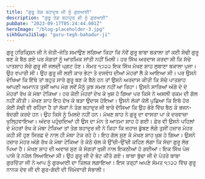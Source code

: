 ```yaml
---
title: "ਗੁਰੂ ਤੇਗ ਬਹਾਦੁਰ ਜੀ ਨੂੰ ਗੁਰਆਈ"
description: "ਗੁਰੂ ਤੇਗ ਬਹਾਦੁਰ ਜੀ ਨੂੰ ਗੁਰਆਈ"
pubDate: "2023-09-17T05:24:44.001Z"
heroImage: "/blog-placeholder-3.jpg"
sikhGuruJiSlug: "guru-tegh-bahadur-ji"
---
```


ਗੁਰੂ ਹਰਿਕਿ੍ਸ਼ਨ ਜੀ ਨੇ ਜੋਤੀ-ਜੋਤਿ ਸਮਾਉਣ ਲਗਿਆ ਕਿਹਾ ਕਿ ਨੋਵੇਂ ਗੁਰੂ ਬਾਬਾ ਬਕਾਲਾ ਤਾਂ ਕਈ ਸੋਢੀ ਗੁਰੂ ਬਣ ਕੇ ਬੈਠ ਗਏ ਪਰ ਸੰਗਤਾਂ ਨੂੰ ਆਤਮਿਕ ਸਾਂਤੀ ਨਹੀਂ ਮਿਲੀ। ਹਰ ਸਿੱਖ ਅਰਦਾਸ ਕਰਦਾ ਸੀ ਕਿ ਸੱਚੇ ਪਾਤਸ਼ਾਹ ਸੱਚੇ ਗੁਰੂ ਜੀ ਜਲਦੀ ਪ੍ਗਟ ਹੋਣ।
ਸੰਮਤ ੧੭੨੨ ਇਕ ਸਿੱਖ ਮੱਖਣ ਸ਼ਾਹ ਲੁਬਾਣਾ ਬਕਾਲਾ ਪੁਜਾ। ਉਹ ਵਪਾਰੀ ਸੀ। ਉਹ ਗੁਰੂ ਜੀ ਲਈ ਕਾਰ ਭੇਟਾ ਤੇ ਦਸਵੰਧ ਦੀਆਂ ਮੋਹਰਾਂ ਲੈ ਕੇ ਆਇਆ ਸੀ। ਪਰ ਉਸਨੇ ਦੇਖਿਆ ਕਿ ਇੱਥੇ ਤਾਂ ਬਹੁਤ ਸਾਰੇ ਗੁਰੂ ਬਣ ਕੇ ਬੈਠੇ ਹਨ ਤਾਂ ਉਸਨੇ ਅਰਦਾਸ ਕੀਤੀ ਕਿ ਸੱਚੇ ਪਾਤਸ਼ਾਹ ਆਪਣੀ ਅਮਾਨਤ ਤੁਸੀਂ ਆਪ ਮੰਗ ਲਵੋਂ ਮੈਨੂੰ ਕੁਝ ਸਮਝ ਨਹੀਂ ਆ ਰਿਹਾ। ਉਸਨੇ ਸਾਰਿਆਂ ਅੱਗੇ ਦੋ ਦੋ ਮੋਹਰਾਂ ਰੱਖ ਕੇ ਮੱਥਾ ਟੇਕਿਆ। ਹਰ ਕੋਈ ਮੋਹਰਾਂ ਦੇਖ ਕੇ ਖੁਸ਼ ਹੋ ਗਿਆ ਪਰ ਕਿਸੇ ਨੇ ਅਸਲੀ ਰਕਮ ਦੀ ਗੱਲ ਨਹੀਂ ਕੀਤੀ। ਮੱਖਣ ਸ਼ਾਹ ਇਹ ਦੇਖ ਕੇ ਬੜਾ ਉਦਾਸ ਹੋਇਆ।
ਉਸਨੇ ਲੋਕਾਂ ਕੋਲੋਂ ਪੁਛਿਆ ਕਿ ਇਥੇ ਹੋਰ ਕੋਈ ਸੋਢੀ ਵੀ ਰਹਿੰਦਾ ਹੈ ਤਾਂ ਲੋਕਾਂ ਨੇ ਤੇਗ ਬਹਾਦੁਰ ਜੀ ਬਾਰੇ ਦੱਸਿਆ ਕਿ ਉਹ ਭੋਰੇ ਵਿੱਚ ਬੈਠ ਕੇ ਭਜਨ-ਬੰਦਗੀ ਕਰਦੇ ਹਨ। ਉਹ ਕਿਸੇ ਨੂੰ ਮਿਲਦੇ ਨਹੀਂ ਹਨ। ਮੱਖਣ ਸ਼ਾਹ ਨੇ ਗੁਰੂ ਦਾ ਵਾਸਤਾ ਪਾ ਕੇ ਦਰਵਾਜ਼ਾ ਖੁਲ੍ਹਿਵਾਇਆ। ਅੰਦਰ ਪਹੁੰਚਦਿਆਂ ਹੀ ਉਸ ਦਾ ਮੰਨ ਤੇ ਆਤਮਾ ਸ਼ਾਹ ਹੋ ਗਈ। ਫ਼ੇਰ ਵੀ ਉਸਨੇ ਪਹਿਲਾਂ ਦੋ ਮੋਹਰਾਂ ਰੱਖ ਕੇ ਮੱਥਾ ਟੇਕਿਆ ਤਾਂ ਤੇਗ ਬਹਾਦੁਰ ਜੀ ਨੇ ਕਿਹਾ ਕਿ ਜਹਾਜ਼ ਡੁੱਬਣ ਲੱਗੇ ਤੁਸੀਂ ਹਜ਼ਾਰ ਮੋਹਰ ਕਹੀ ਸੀ ਹੁਣ ਸਿਰਫ਼ ਦੋ ਨਾਲ ਹੀ ਮੱਥਾ ਟੇਕ ਰਹੇ ਹੋ। ਇਹ ਗੱਲ ਸੁਣ ਕੇ ਮੱਖਣ ਸ਼ਾਹ ਖੁਸ਼ ਹੋ ਗਿਆ। ਉਸਨੇ ਹਜ਼ਾਰ ਮੋਹਰ ਅੱਗੇ ਰੱਖ ਕੇ ਮੱਥਾ ਟੇਕਿਆ ਤੇ ਕੋਠੇ ਚੱਲ ਕੇ ਉੱਚੀ-ਉੱਚੀ ਕਹਿਣ ਲੱਗਾ ਕਿ ਸੱਚਾ ਗੁਰੂ ਲੱਭ ਪਿਆ ਹੈ।
ਮੱਖਣ ਸ਼ਾਹ ਦੀ ਅਵਾਜ਼ ਸੁਣ ਕੇ ਸੰਗਤਾਂ ਖੁਸ਼ੀ ਨਾਲ ਇਕਠੀਆਂ ਹੋ ਗਈਆਂ। ਇਕ ਸਿੱਖ ਪੰਜ ਪਾਸੇ ਤੇ ਨਰੇਲ ਲਿਆਇਆ ਸੀ। ਉਹ ਗੁਰੂ ਜੀ ਦੇ ਭੇਟ ਕੀਤੇ ਗਏ। ਬਾਬਾ ਬੁੱਢਾ ਜੀ ਦੇ ਪੋਤਰੇ ਬਾਬਾ ਗੁਰਦਿੱਤਾ ਜੀ ਨੇ ਆਪ ਨੂੰ ਗੁਰਆਈ ਦਾ ਤਿਲਕ ਲਗਾਇਆ।
ਇਸ ਤਰ੍ਹਾਂ ਅਪਣੇ ਸੰਮਤ ੧੭੨੨ ਵਿੱਚ ਗੁਰੂ ਨਾਨਕ ਦੇਵ ਜੀ ਦੀ ਗੁਰ-ਗੱਦੀ ਦੀ ਜਿੰਮੇਵਾਰੀ ਸੰਭਾਲੀ।

